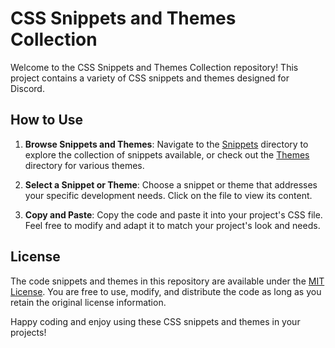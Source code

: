 # CSS Snippets and Themes Collection

Welcome to the CSS Snippets and Themes Collection repository! This project contains a variety of CSS snippets and themes designed for Discord.

## How to Use

1. **Browse Snippets and Themes**: Navigate to the [Snippets](/cssSnippets) directory to explore the collection of snippets available, or check out the [Themes](/themes) directory for various themes.

2. **Select a Snippet or Theme**: Choose a snippet or theme that addresses your specific development needs. Click on the file to view its content.

3. **Copy and Paste**: Copy the code and paste it into your project's CSS file. Feel free to modify and adapt it to match your project's look and needs.

## License

The code snippets and themes in this repository are available under the [MIT License](/LICENSE). You are free to use, modify, and distribute the code as long as you retain the original license information.

Happy coding and enjoy using these CSS snippets and themes in your projects!
